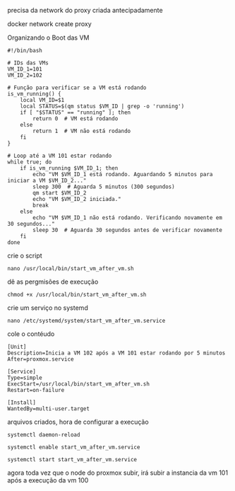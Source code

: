precisa da network do proxy criada antecipadamente


docker network create proxy


Organizando o Boot das VM

```
#!/bin/bash

# IDs das VMs
VM_ID_1=101
VM_ID_2=102

# Função para verificar se a VM está rodando
is_vm_running() {
    local VM_ID=$1
    local STATUS=$(qm status $VM_ID | grep -o 'running')
    if [ "$STATUS" == "running" ]; then
        return 0  # VM está rodando
    else
        return 1  # VM não está rodando
    fi
}

# Loop até a VM 101 estar rodando
while true; do
    if is_vm_running $VM_ID_1; then
        echo "VM $VM_ID_1 está rodando. Aguardando 5 minutos para iniciar a VM $VM_ID_2..."
        sleep 300  # Aguarda 5 minutos (300 segundos)
        qm start $VM_ID_2
        echo "VM $VM_ID_2 iniciada."
        break
    else
        echo "VM $VM_ID_1 não está rodando. Verificando novamente em 30 segundos..."
        sleep 30  # Aguarda 30 segundos antes de verificar novamente
    fi
done

```

crie o script
```
nano /usr/local/bin/start_vm_after_vm.sh
```

dê as pergmisões de execução
```
chmod +x /usr/local/bin/start_vm_after_vm.sh
```


crie um serviço no systemd
```
nano /etc/systemd/system/start_vm_after_vm.service
```

cole o contéudo
```
[Unit]
Description=Inicia a VM 102 após a VM 101 estar rodando por 5 minutos
After=proxmox.service

[Service]
Type=simple
ExecStart=/usr/local/bin/start_vm_after_vm.sh
Restart=on-failure

[Install]
WantedBy=multi-user.target
```

arquivos criados, hora de configurar a execução
```
systemctl daemon-reload

systemctl enable start_vm_after_vm.service

systemctl start start_vm_after_vm.service
```

agora toda vez que o node do proxmox subir, irá subir a instancia da vm 101 após a execução da vm 100